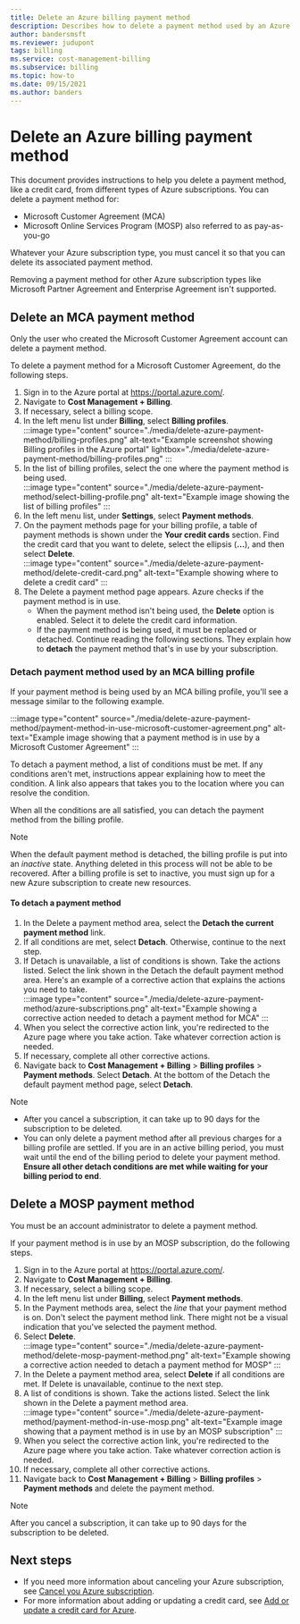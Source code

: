 ```yaml
---
title: Delete an Azure billing payment method
description: Describes how to delete a payment method used by an Azure subscription.
author: bandersmsft
ms.reviewer: judupont
tags: billing
ms.service: cost-management-billing
ms.subservice: billing
ms.topic: how-to
ms.date: 09/15/2021
ms.author: banders
---
```


# Delete an Azure billing payment method

This document provides instructions to help you delete a payment method, like a credit card, from different types of Azure subscriptions. You can delete a payment method for:

- Microsoft Customer Agreement (MCA)
- Microsoft Online Services Program (MOSP) also referred to as pay-as-you-go

Whatever your Azure subscription type, you must cancel it so that you can delete its associated payment method.

Removing a payment method for other Azure subscription types like Microsoft Partner Agreement and Enterprise Agreement isn't supported.

## Delete an MCA payment method

Only the user who created the Microsoft Customer Agreement account can delete a payment method.

To delete a payment method for a Microsoft Customer Agreement, do the following steps.

1. Sign in to the Azure portal at https://portal.azure.com/.
1. Navigate to **Cost Management + Billing**.
1. If necessary, select a billing scope.
1. In the left menu list under **Billing**, select **Billing profiles**.  
    :::image type="content" source="./media/delete-azure-payment-method/billing-profiles.png" alt-text="Example screenshot showing Billing profiles in the Azure portal" lightbox="./media/delete-azure-payment-method/billing-profiles.png" :::
1. In the list of billing profiles, select the one where the payment method is being used.  
    :::image type="content" source="./media/delete-azure-payment-method/select-billing-profile.png" alt-text="Example image showing the list of billing profiles" :::
1. In the left menu list, under **Settings**, select **Payment methods**.
1. On the payment methods page for your billing profile, a table of payment methods is shown under the **Your credit cards** section. Find the credit card that you want to delete, select the ellipsis (**…**), and then select **Delete**.  
    :::image type="content" source="./media/delete-azure-payment-method/delete-credit-card.png" alt-text="Example showing where to delete a credit card" :::
1. The Delete a payment method page appears. Azure checks if the payment method is in use.
    - When the payment method isn't being used, the **Delete** option is enabled. Select it to delete the credit card information.
    - If the payment method is being used, it must be replaced or detached. Continue reading the following sections. They explain how to **detach** the payment method that's in use by your subscription.

### Detach payment method used by an MCA billing profile

If your payment method is being used by an MCA billing profile, you'll see a message similar to the following example.

:::image type="content" source="./media/delete-azure-payment-method/payment-method-in-use-microsoft-customer-agreement.png" alt-text="Example image showing that a payment method is in use by a Microsoft Customer Agreement" :::

To detach a payment method, a list of conditions must be met. If any conditions aren't met, instructions appear explaining how to meet the condition. A link also appears that takes you to the location where you can resolve the condition.

When all the conditions are all satisfied, you can detach the payment method from the billing profile.

> [!NOTE]
> When the default payment method is detached, the billing profile is put into an _inactive_ state. Anything deleted in this process will not be able to be recovered. After a billing profile is set to inactive, you must sign up for a new Azure subscription to create new resources.

#### To detach a payment method

1. In the Delete a payment method area, select the **Detach the current payment method** link.
1. If all conditions are met, select **Detach**. Otherwise, continue to the next step.
1. If Detach is unavailable, a list of conditions is shown. Take the actions listed. Select the link shown in the Detach the default payment method area. Here's an example of a corrective action that explains the actions you need to take.  
    :::image type="content" source="./media/delete-azure-payment-method/azure-subscriptions.png" alt-text="Example showing a corrective action needed to detach a payment method for MCA" :::
1. When you select the corrective action link, you're redirected to the Azure page where you take action. Take whatever correction action is needed.
1. If necessary, complete all other corrective actions.
1. Navigate back to **Cost Management + Billing** > **Billing profiles** > **Payment methods**. Select **Detach**. At the bottom of the Detach the default payment method page, select **Detach**.

> [!NOTE]
> - After you cancel a subscription, it can take up to 90 days for the subscription to be deleted.
> - You can only delete a payment method after all previous charges for a billing profile are settled. If you are in an active billing period, you must wait until the end of the billing period to delete your payment method. **Ensure all other detach conditions are met while waiting for your billing period to end**.

## Delete a MOSP payment method

You must be an account administrator to delete a payment method.

If your payment method is in use by an MOSP subscription, do the following steps.

1. Sign in to the Azure portal at https://portal.azure.com/.
1. Navigate to **Cost Management + Billing**.
1. If necessary, select a billing scope.
1. In the left menu list under **Billing**, select **Payment methods**.
1. In the Payment methods area, select the _line_ that your payment method is on. Don't select the payment method link. There might not be a visual indication that you've selected the payment method.
1. Select **Delete**.  
    :::image type="content" source="./media/delete-azure-payment-method/delete-mosp-payment-method.png" alt-text="Example showing a corrective action needed to detach a payment method for MOSP" :::
1. In the Delete a payment method area, select **Delete** if all conditions are met. If Delete is unavailable, continue to the next step.
1. A list of conditions is shown. Take the actions listed. Select the link shown in the Delete a payment method area.  
    :::image type="content" source="./media/delete-azure-payment-method/payment-method-in-use-mosp.png" alt-text="Example image showing that a payment method is in use by an MOSP subscription" :::
1. When you select the corrective action link, you're redirected to the Azure page where you take action. Take whatever correction action is needed.
1. If necessary, complete all other corrective actions.
1. Navigate back to **Cost Management + Billing** > **Billing profiles** > **Payment methods** and delete the payment method.

> [!NOTE]
> After you cancel a subscription, it can take up to 90 days for the subscription to be deleted.

## Next steps

- If you need more information about canceling your Azure subscription, see [Cancel you Azure subscription](cancel-azure-subscription.md).
- For more information about adding or updating a credit card, see [Add or update a credit card for Azure](change-credit-card.md).
